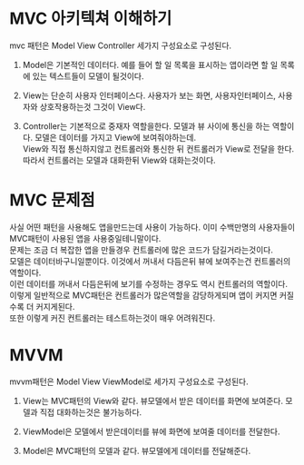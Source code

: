 # MVC 아키텍쳐 이해하기
mvc 패턴은 Model View Controller 세가지 구성요소로 구성된다.   
1. Model은 기본적인 데이터다. 예를 들어 할 일 목록을 표시하는 앱이라면 할 일 목록에 있는 텍스트들이 모델이 될것이다.   
   
2. View는 단순히 사용자 인터페이스다. 사용자가 보는 화면, 사용자인터페이스, 사용자와 상호작용하는것 그것이 View다.
   
3. Controller는 기본적으로 중재자 역할을한다. 모델과 뷰 사이에 통신을 하는 역할이다. 모델은 데이터를 가지고 View에 보여줘야하는데.   
View와 직접 통신하지않고 컨트롤러와 통신한 뒤 컨트롤러가 View로 전달을 한다. 따라서 컨트롤러는 모델과 대화한뒤 View와 대화는것이다.   
   
# MVC 문제점
사실 어떤 패턴을 사용해도 앱을만드는데 사용이 가능하다. 이미 수백만명의 사용자들이 MVC패턴이 사용된 앱을 사용중일테니말이다.   
문제는 조금 더 복잡한 앱을 만들경우 컨트롤러에 많은 코드가 담길거라는것이다.  
모델은 데이터바구니일뿐이다. 이것에서 꺼내서 다듬은뒤 뷰에 보여주는건 컨트롤러의 역할이다.  
이런 데이터를 꺼내서 다듬은뒤에 보기를 수정하는 경우도 역시 컨트롤러의 역할이다.   
이렇게 일반적으로 MVC패턴은 컨트롤러가 많은역할을 감당하게되며 앱이 커지면 커질수록 더 커지게된다.   
또한 이렇게 커진 컨트롤러는 테스트하는것이 매우 어려워진다.   

# MVVM
mvvm패턴은 Model View ViewModel로 세가지 구성요소로 구성된다.
1. View는 MVC패턴의 View와 같다. 뷰모델에서 받은 데이터를 화면에 보여준다. 모델과 직접 대화하는것은 불가능하다.   
      
2. ViewModel은 모델에서 받은데이터를 뷰에 화면에 보여줄 데이터를 전달한다.
   
3. Model은 MVC패턴의 모델과 같다. 뷰모델에게 데이터를 전달해준다.
